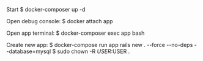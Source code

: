 Start
$ docker-composer up -d

Open debug console:
$ docker attach app

Open app terminal:
$ docker-composer exec app bash

Create new app:
$ docker-compose run app rails new . --force --no-deps --database=mysql
$ sudo chown -R $USER:$USER .

